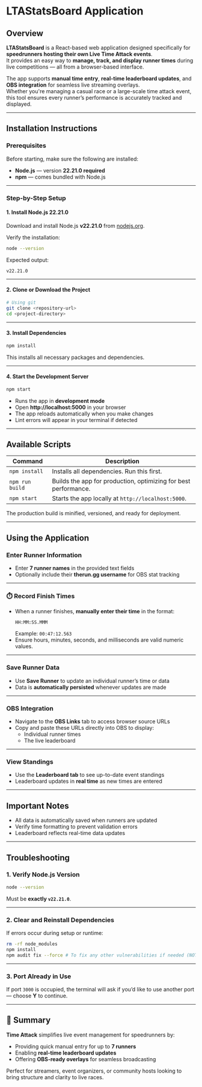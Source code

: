 # LTAStatsBoard Application

## Overview

**LTAStatsBoard** is a React-based web application designed specifically for **speedrunners hosting their own Live Time Attack events**.  
It provides an easy way to **manage, track, and display runner times** during live competitions — all from a browser-based interface.  

The app supports **manual time entry**, **real-time leaderboard updates**, and **OBS integration** for seamless live streaming overlays.  
Whether you're managing a casual race or a large-scale time attack event, this tool ensures every runner’s performance is accurately tracked and displayed.

---

## Installation Instructions

### Prerequisites

Before starting, make sure the following are installed:

- **Node.js** — version **22.21.0 required**
- **npm** — comes bundled with Node.js

---

### Step-by-Step Setup

#### 1. Install Node.js 22.21.0

Download and install Node.js **v22.21.0** from [nodejs.org](https://nodejs.org/).

Verify the installation:
```bash
node --version
```
Expected output:
```
v22.21.0
```

---

#### 2. Clone or Download the Project
```bash
# Using git
git clone <repository-url>
cd <project-directory>
```

---

#### 3. Install Dependencies
```bash
npm install
```
This installs all necessary packages and dependencies.

---

#### 4. Start the Development Server
```bash
npm start
```

- Runs the app in **development mode**  
- Open **http://localhost:5000** in your browser  
- The app reloads automatically when you make changes  
- Lint errors will appear in your terminal if detected

---

## Available Scripts

| Command | Description |
|----------|--------------|
| `npm install` | Installs all dependencies. Run this first. |
| `npm run build` | Builds the app for production, optimizing for best performance. |
| `npm start` | Starts the app locally at `http://localhost:5000`. |

The production build is minified, versioned, and ready for deployment.

---

## Using the Application

### Enter Runner Information
- Enter **7 runner names** in the provided text fields  
- Optionally include their **therun.gg username** for OBS stat tracking  

---

### ⏱️ Record Finish Times
- When a runner finishes, **manually enter their time** in the format:
  ```
  HH:MM:SS.MMM
  ```
  Example: `00:47:12.563`
- Ensure hours, minutes, seconds, and milliseconds are valid numeric values.

---

### Save Runner Data
- Use **Save Runner** to update an individual runner’s time or data  
- Data is **automatically persisted** whenever updates are made  

---

### OBS Integration
- Navigate to the **OBS Links** tab to access browser source URLs  
- Copy and paste these URLs directly into OBS to display:
  - Individual runner times
  - The live leaderboard  

---

### View Standings
- Use the **Leaderboard tab** to see up-to-date event standings  
- Leaderboard updates in **real time** as new times are entered  

---

## Important Notes

- All data is automatically saved when runners are updated  
- Verify time formatting to prevent validation errors  
- Leaderboard reflects real-time data updates  

---

## Troubleshooting

### 1. Verify Node.js Version
```bash
node --version
```
Must be **exactly `v22.21.0`**.

---

### 2. Clear and Reinstall Dependencies
If errors occur during setup or runtime:
```bash
rm -rf node_modules
npm install
npm audit fix --force # To fix any other vulnerabilities if needed (NOT REQUIRED)
```

---

### 3. Port Already in Use
If port `3000` is occupied, the terminal will ask if you’d like to use another port — choose **Y** to continue.

---

## 🏁 Summary

**Time Attack** simplifies live event management for speedrunners by:
- Providing quick manual entry for up to **7 runners**
- Enabling **real-time leaderboard updates**
- Offering **OBS-ready overlays** for seamless broadcasting

Perfect for streamers, event organizers, or community hosts looking to bring structure and clarity to live races.
